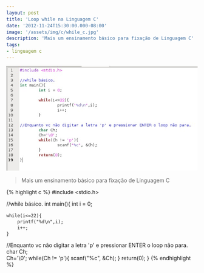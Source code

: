 ```yaml
---
layout: post
title: 'Loop while na Linguagem C'
date: '2012-11-24T15:30:00.000-08:00'
image: '/assets/img/c/while_c.jpg'
description: 'Mais um ensinamento básico para fixação de Linguagem C'
tags:
- linguagem c
---
```


![Loop while na Linguagem C](/assets/img/c/while_c.jpg "Loop while na Linguagem C")

> Mais um ensinamento básico para fixação de Linguagem C

{% highlight c %}
#include <stdio.h>

//while básico.
int main(){
    int i = 0;
   
    while(i<=22){
        printf("%d\n",i);
        i++;
    }
   
//Enquanto vc não digitar a letra 'p' e pressionar ENTER o loop não para.
    char Ch;   
    Ch='\0';
    while(Ch != 'p'){
        scanf("%c", &Ch);
    }
    return(0);
}
{% endhighlight %}

<script async src="https://pagead2.googlesyndication.com/pagead/js/adsbygoogle.js"></script>

<!-- Informat -->
<ins class="adsbygoogle"
 style="display:block"
 data-ad-client="ca-pub-2838251107855362"
 data-ad-slot="2327980059"
 data-ad-format="auto"
 data-full-width-responsive="true"></ins>

<script>
(adsbygoogle = window.adsbygoogle || []).push({});
</script>

